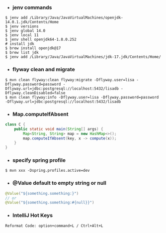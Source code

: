 - ### jenv commands
```shell
$ jenv add /Library/Java/JavaVirtualMachines/openjdk-14.0.1.jdk/Contents/Home
$ jenv versions
$ jenv global 14.0
$ jenv local 11
$ jenv shell openjdk64-1.8.0.252
# install jdk
$ brew install openjdk@17
$ brew list jdk
$ jenv add /Library/Java/JavaVirtualMachines/jdk-17.jdk/Contents/Home/
```

- ### flyway clean and migrate
```shell
$ mvn clean flyway:clean flyway:migrate -Dflyway.user=lisa -Dflyway.password=password -Dflyway.url=jdbc:postgresql://localhost:5432/lisadb -Dflyway.cleanDisabled=false
$ mvn clean flyway:info -Dflyway.user=lisa -Dflyway.password=password -Dflyway.url=jdbc:postgresql://localhost:5432/lisadb
```

- ### Map.computeIfAbsent
```java
class C {
    public static void main(String[] args) {
        Map<String, String> map = new HashMap<>();
        map.computeIfAbsent(key, x -> compute(x));
    }
}
```

- ### specify spring profile
```shell
$ mvn xxx -Dspring.profiles.active=dev
```

- ### @Value default to empty string or null
```java
@Value("${something.something:}")
// or
@Value("${something.something:#{null}}")
```

- ### IntelliJ Hot Keys
```
Reformat Code: option+command+L / Ctrl+Alt+L
```
